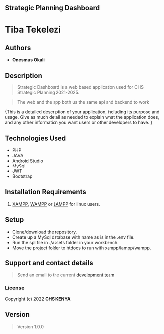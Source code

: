 ## Strategic Planning Dashboard


# Tiba Tekelezi

## Authors

- **Onesmus Okali**
<!-- - **Jemima** -->

## Description

  >Strategic Dashboard is a web based application used for CHS Strategic Planning 2021-2025.
    
  >The web and the app both us the same api and backend to work

{This is a detailed description of your application, including its purpose and usage.  Give as much detail as needed to explain what the application does, and any other information you want users or other developers to have. }

## Technologies Used

- PHP
- JAVA
- Android Studio
- MySql
- JWT
- Bootstrap

## Installation Requirements

1. [XAMPP](https://www.apachefriends.org/download.html), [WAMPP](https://sourceforge.net/projects/wampserver/) or [LAMPP](https://ubuntu.com/server/docs/lamp-applications) for linux users.

## Setup

  - Clone/download the repository.
  - Create up a MySql database with name as is in the .env file.
  - Run the spl file in ./assets folder in your workbench.
  - Move the project folder to htdocs to run with xampp/lampp/wampp.

## Support and contact details

>Send an email to the current [development team](oonesmus@chskenya.org)

### License

   Copyright (c) 2022 **CHS KENYA**

## Version

  >Version 1.0.0
  
